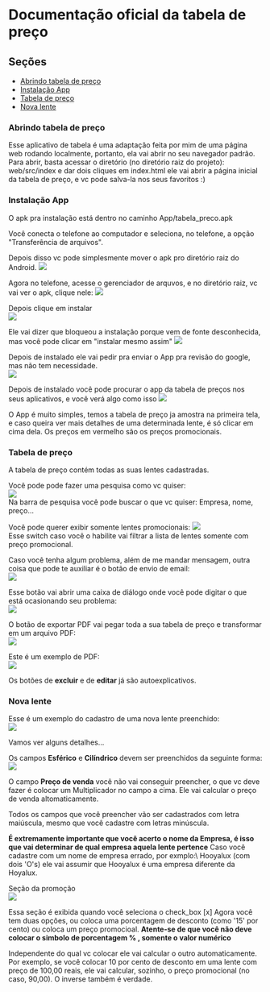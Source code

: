 # Documentação oficial da tabela de preço

## Seções 

* [Abrindo tabela de preço](#abrindo_tabela_de_preco)
* [Instalação App](#instalação-app)
* [Tabela de preço](#tabela-preco)
* [Nova lente](#nova-lente)

### Abrindo tabela de preço
   Esse aplicativo de tabela é uma adaptação feita por mim de uma página web rodando localmente, portanto, ela vai abrir no seu navegador padrão.
   Para abrir, basta acessar o diretório (no diretório raiz do projeto): web/src/index  e dar dois cliques em index.html 
   ele vai abrir a página inicial da tabela de preço, e vc pode salva-la nos seus favoritos :)

### Instalação App 
   O apk pra instalação está dentro no caminho App/tabela_preco.apk
 
   Você conecta o telefone ao computador e seleciona, no telefone, a opção "Transferência de arquivos".

   Depois disso vc pode simplesmente mover o apk pro diretório raiz do Android.
   <img src="./web/resources/mover_apk.gif" />	<br>


   Agora no telefone, acesse o gerenciador de arquvos, e no diretório raiz, vc vai ver o apk, clique nele: 
   <img src="./web/resources/apk_diretorio.jpg" />	<br>


   Depois clique em instalar  
   <img src="./web/resources/instalar_botao.jpg" />	<br>

   Ele vai dizer que bloqueou a instalação porque vem de fonte desconhecida, mas você pode clicar em "instalar mesmo assim" 
   <img src="./web/resources/instalar_mesmo_assim.jpg" />	<br>

   Depois de instalado ele vai pedir pra enviar o App pra revisão do google, mas não tem necessidade.  
   <img src="./web/resources/nao_enviar.jpg" />	<br>

   Depois de instalado você pode procurar o app da tabela de preços nos seus aplicativos, e você verá algo como isso
   <img src="./web/resources/tela_inicial_app.jpg" /> <br>

  O App é muito simples, temos a tabela de preço ja amostra na primeira tela, e caso queira ver mais detalhes de uma determinada lente, é só clicar em cima dela. 
  Os preços em vermelho são os preços promocionais.


### Tabela de preço
   A tabela de preço contém todas as suas lentes cadastradas. 

   Você pode pode fazer uma pesquisa como vc quiser: <br>
   <img src="./web/resources/exemplo_pesquisa.png" />	<br>
   Na barra de pesquisa você pode buscar o que vc quiser: Empresa, nome, preço... 




   Você pode querer exibir somente lentes promocionais:
   <img src="./web/resources/somente_promocionais.png" />	<br>
   Esse switch caso você o habilite vai filtrar a lista de lentes somente com preço promocional. <br>



   Caso você tenha algum problema, além de me mandar mensagem, outra coisa que pode te auxiliar é o botão de envio de email: <br>
   <img src="./web/resources/botao_envio_email.png" />	<br>



   Esse botão vai abrir uma caixa de diálogo onde você pode digitar o que está ocasionando seu problema:  <br>
   <img src="./web/resources/modal_email.png" />	<br>


   O botão de exportar PDF vai pegar toda a sua tabela de preço e transformar em um arquivo PDF:  <br>
   <img src="./web/resources/exportar_pdf.png" />	<br>


   Este é um exemplo de PDF: <br>
   <img src="./web/resources/exemplo_pdf.png" />	<br>


   Os botões de **excluir** e de **editar** já são autoexplicativos. 


### Nova lente
   Esse é um exemplo do cadastro de uma nova lente preenchido: <br>
   <img src="./web/resources/exemplo_cadastro.png" />	<br>


   Vamos ver alguns detalhes...

   Os campos **Esférico** e **Cilíndrico** devem ser preenchidos da seguinte forma: <br>
   <img src="./web/resources/esferico_cilindrico.png" />	<br>


   O campo **Preço de venda** você não vai conseguir preencher, o que vc deve fazer é colocar um Multiplicador no campo a cima. Ele vai calcular o preço de venda altomaticamente.

   Todos os campos que você preencher vão ser cadastrados com letra maiúscula, mesmo que você cadastre com letras minúscula. 

   **É extremamente importante que você acerto o nome da Empresa, é isso que vai determinar de qual empresa aquela lente pertence**
   Caso você cadastre com um nome de empresa errado, por exmplo:\ Hooyalux (com dois 'O's) ele vai assumir que Hooyalux é uma empresa diferente da Hoyalux.

   Seção da promoção <br>
   <img src="./web/resources/secao_promocao.png" />	<br>
   
   Essa seção é exibida quando você seleciona o check_box [x] 
   Agora você tem duas opções, ou coloca uma porcentagem de desconto (como '15' por cento) ou coloca um preço promocioal.
   **Atente-se de que você não deve colocar o simbolo de porcentagem % , somente o valor numérico**

   Independente do qual vc colocar ele vai calcular o outro automaticamente. Por exemplo, se você colocar 10 por cento de desconto em uma lente com preço de 100,00 reais, ele vai calcular, sozinho, o preço promocional (no caso, 90,00). O inverse também é verdade.
